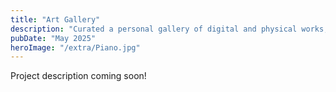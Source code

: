 ```yaml
---
title: "Art Gallery"
description: "Curated a personal gallery of digital and physical works, including graphic design, illustration, and painting using Adobe tools and traditional media."
pubDate: "May 2025"
heroImage: "/extra/Piano.jpg"
---
```


Project description coming soon!
